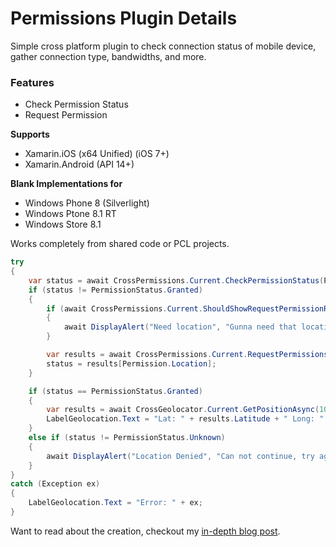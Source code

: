 # Permissions Plugin Details

Simple cross platform plugin to check connection status of mobile device, gather connection type, bandwidths, and more. 

### Features
* Check Permission Status
* Request Permission

**Supports**
* Xamarin.iOS (x64 Unified) (iOS 7+)
* Xamarin.Android (API 14+)

**Blank Implementations for**
* Windows Phone 8 (Silverlight)
* Windows Ptone 8.1 RT
* Windows Store 8.1

Works completely from shared code or PCL projects.

```csharp
try
{
    var status = await CrossPermissions.Current.CheckPermissionStatus(Permission.Location);
    if (status != PermissionStatus.Granted)
    {
        if (await CrossPermissions.Current.ShouldShowRequestPermissionRationale(Permission.Location))
        {
            await DisplayAlert("Need location", "Gunna need that location", "OK");
        }

        var results = await CrossPermissions.Current.RequestPermissions(new[] {Permission.Location});
        status = results[Permission.Location];
    }

    if (status == PermissionStatus.Granted)
    {
        var results = await CrossGeolocator.Current.GetPositionAsync(10000);
        LabelGeolocation.Text = "Lat: " + results.Latitude + " Long: " + results.Longitude;
    }
    else if (status != PermissionStatus.Unknown)
    {
        await DisplayAlert("Location Denied", "Can not continue, try again.", "OK");
    }
}
catch (Exception ex)
{
    LabelGeolocation.Text = "Error: " + ex;
}
```

Want to read about the creation, checkout my [in-depth blog post](http://motzcod.es/post/133939517717/simplified-ios-android-runtime-permissions-with).

